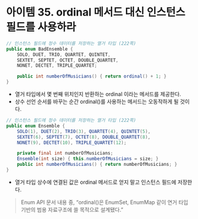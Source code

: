 # 아이템 35. ordinal 메서드 대신 인스턴스 필드를 사용하라


```java
// 인스턴스 필드에 정수 데이터를 저장하는 열거 타입 (222쪽)
public enum BadEnsemble {
    SOLO, DUET, TRIO, QUARTET, QUINTET,
    SEXTET, SEPTET, OCTET, DOUBLE_QUARTET,
    NONET, DECTET, TRIPLE_QUARTET;

    public int numberOfMusicians() { return ordinal() + 1; }
}
```

- 열거 타입에서 몇 번째 위치인지 반환하는 ordinal 이라는 메서드를 제공한다.
- 상수 선언 순서를 바꾸는 순간 ordinal()를 사용하는 메서드는 오동작하게 될 것이다.

```java
// 인스턴스 필드에 정수 데이터를 저장하는 열거 타입 (222쪽)
public enum Ensemble {
    SOLO(1), DUET(2), TRIO(3), QUARTET(4), QUINTET(5),
    SEXTET(6), SEPTET(7), OCTET(8), DOUBLE_QUARTET(8),
    NONET(9), DECTET(10), TRIPLE_QUARTET(12);

    private final int numberOfMusicians;
    Ensemble(int size) { this.numberOfMusicians = size; }
    public int numberOfMusicians() { return numberOfMusicians; }
}
```

- 열거 타입 상수에 연결된 값은 ordinal 메서드로 얻지 말고 인스턴스 필드에 저장한다.

> Enum API 문서 내용 중, “ordinal()은 EnumSet, EnumMap 같이 연거 타입 기반의 범용 자료구조에 쓸 목적으로 설계됐다.”
>